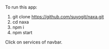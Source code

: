 To run this app:

1. git clone https://github.com/suyogit/naxa.git
2. cd naxa
3. npm i
4. npm start

Click on services of navbar.
